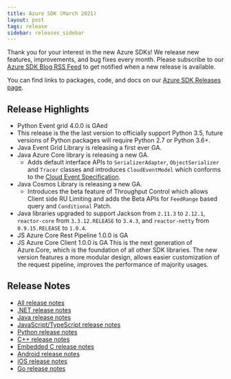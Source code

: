```yaml
---
title: Azure SDK (March 2021)
layout: post
tags: release
sidebar: releases_sidebar
---
```


Thank you for your interest in the new Azure SDKs! We release new features, improvements, and bug fixes every month. Please subscribe to our [Azure SDK Blog RSS Feed](https://devblogs.microsoft.com/azure-sdk/feed) to get notified when a new release is available.

You can find links to packages, code, and docs on our [Azure SDK Releases page](https://aka.ms/azsdk/releases).

## Release Highlights

* Python Event grid 4.0.0 is GAed
* This release is the the last version to officially support Python 3.5, future versions of Python packages will require Python 2.7 or Python 3.6+.
* Java Event Grid Library is releasing a first ever GA.
* Java Azure Core library is releasing a new GA.
  * Adds default interface APIs to `SerializerAdapter`, `ObjectSerializer` and `Tracer` classes and introduces `CloudEventModel` which conforms to the [Cloud Event Specification](https://github.com/cloudevents/spec/blob/v1.0.1/spec.md).
* Java Cosmos Library is releasing a new GA.
  * Introduces the beta feature of Throughput Control which allows Client side RU Limiting and adds the Beta APIs for `FeedRange` based query and `Conditional` Patch.
* Java libraries upgraded to support Jackson from `2.11.3` to `2.12.1`, `reactor-core` from `3.3.12.RELEASE` to `3.4.3`, and `reactor-netty` from `0.9.15.RELEASE` to `1.0.4`.
* JS Azure Core Rest Pipeline 1.0.0 is GA
* JS Azure Core Client 1.0.0 is GA
This is the next generation of Azure.Core, which is the foundation of all other SDK libraries. The new version features a more modular design, allows easier customization of the request pipeline, improves the performance of majority usages.
## Release Notes

* [All release notes](index.md)
* [.NET release notes](dotnet.md)
* [Java release notes](java.md)
* [JavaScript/TypeScript release notes](js.md)
* [Python release notes](python.md)
* [C++ release notes](cpp.md)
* [Embedded C release notes](c.md)
* [Android release notes](android.md)
* [iOS release notes](ios.md)
* [Go release notes](go.md)
